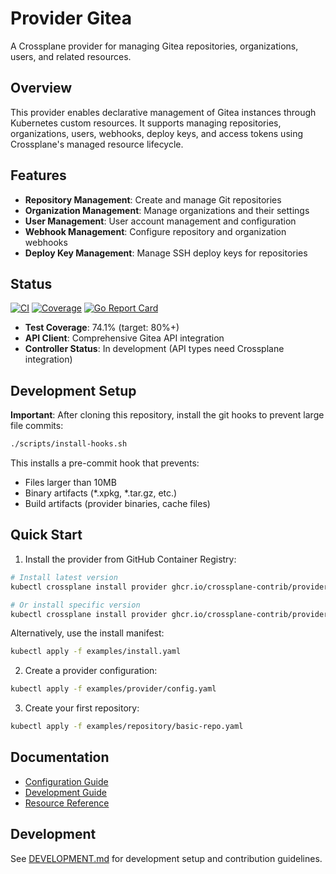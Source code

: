 # Provider Gitea

A Crossplane provider for managing Gitea repositories, organizations, users, and related resources.

## Overview

This provider enables declarative management of Gitea instances through Kubernetes custom resources. It supports managing repositories, organizations, users, webhooks, deploy keys, and access tokens using Crossplane's managed resource lifecycle.

## Features

- **Repository Management**: Create and manage Git repositories
- **Organization Management**: Manage organizations and their settings
- **User Management**: User account management and configuration
- **Webhook Management**: Configure repository and organization webhooks
- **Deploy Key Management**: Manage SSH deploy keys for repositories

## Status

[![CI](https://github.com/crossplane-contrib/provider-gitea/workflows/CI/badge.svg)](https://github.com/crossplane-contrib/provider-gitea/actions)
[![Coverage](https://codecov.io/gh/crossplane-contrib/provider-gitea/branch/master/graph/badge.svg)](https://codecov.io/gh/crossplane-contrib/provider-gitea)
[![Go Report Card](https://goreportcard.com/badge/github.com/crossplane-contrib/provider-gitea)](https://goreportcard.com/report/github.com/crossplane-contrib/provider-gitea)

- **Test Coverage**: 74.1% (target: 80%+)
- **API Client**: Comprehensive Gitea API integration
- **Controller Status**: In development (API types need Crossplane integration)

## Development Setup

**Important**: After cloning this repository, install the git hooks to prevent large file commits:

```bash
./scripts/install-hooks.sh
```

This installs a pre-commit hook that prevents:
- Files larger than 10MB
- Binary artifacts (*.xpkg, *.tar.gz, etc.)
- Build artifacts (provider binaries, cache files)

## Quick Start

1. Install the provider from GitHub Container Registry:
```bash
# Install latest version
kubectl crossplane install provider ghcr.io/crossplane-contrib/provider-gitea:latest

# Or install specific version
kubectl crossplane install provider ghcr.io/crossplane-contrib/provider-gitea:v0.1.0
```

Alternatively, use the install manifest:
```bash
kubectl apply -f examples/install.yaml
```

2. Create a provider configuration:
```bash
kubectl apply -f examples/provider/config.yaml
```

3. Create your first repository:
```bash
kubectl apply -f examples/repository/basic-repo.yaml
```

## Documentation

- [Configuration Guide](docs/CONFIGURATION.md)
- [Development Guide](docs/DEVELOPMENT.md)
- [Resource Reference](docs/RESOURCES.md)

## Development

See [DEVELOPMENT.md](docs/DEVELOPMENT.md) for development setup and contribution guidelines.